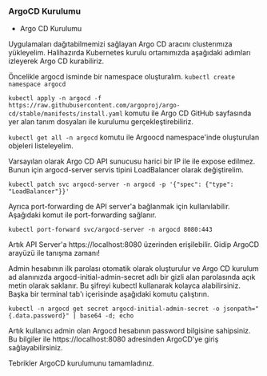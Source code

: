 ### ArgoCD Kurulumu

+ Argo CD Kurulumu

Uygulamaları dağıtabilmemizi sağlayan Argo CD aracını clusterımıza yükleyelim. Halihazırda Kubernetes kurulu ortamımızda aşağıdaki adımları izleyerek Argo CD kurabiliriz.

Öncelikle argocd isminde bir namespace oluşturalım. `kubectl create namespace argocd`

`kubectl apply -n argocd -f https://raw.githubusercontent.com/argoproj/argo-cd/stable/manifests/install.yaml` komutu ile Argo CD GitHub sayfasında yer alan tanım dosyaları ile kurulumu gerçekleştirebiliriz.

`kubectl get all -n argocd` komutu ile Argoocd namespace'inde oluşturulan objeleri listeleyelim.

Varsayılan olarak Argo CD API sunucusu harici bir IP ile ile expose edilmez. Bunun için argocd-server servis tipini LoadBalancer olarak değiştirelim.

`kubectl patch svc argocd-server -n argocd -p '{"spec": {"type": "LoadBalancer"}}' `  

Ayrıca port-forwarding de API server'a bağlanmak için kullanılabilir. Aşağıdaki komut ile port-forwarding sağlanır.

`kubectl port-forward svc/argocd-server -n argocd 8080:443`

Artık API Server'a https://localhost:8080 üzerinden erişilebilir. Gidip ArgoCD arayüzü ile tanışma zamanı!

Admin hesabının ilk parolası otomatik olarak oluşturulur ve Argo CD kurulum ad alanınızda argocd-initial-admin-secret adlı bir gizli alan parolasında açık metin olarak saklanır. Bu şifreyi kubectl kullanarak kolayca alabilirsiniz. Başka bir terminal tab'ı içerisinde aşağıdaki komutu çalıştırın.

`kubectl -n argocd get secret argocd-initial-admin-secret -o jsonpath="{.data.password}" | base64 -d; echo`

Artık kullanıcı admin olan Argocd hesabının password bilgisine sahipsiniz. Bu bilgiler ile https://localhost:8080 adresinden ArgoCD'ye giriş sağlayabilirsiniz.  

Tebrikler ArgoCD kurulumunu tamamladınız.

